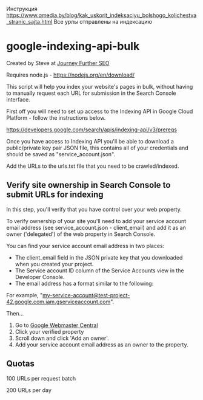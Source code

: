 Инструкция https://www.qmedia.by/blog/kak_uskorit_indeksaciyu_bolshogo_kolichestva_stranic_sajta.html
Все урлы отправлены на индексацию





# google-indexing-api-bulk

Created by Steve at [Journey Further SEO](https://www.journeyfurther.com/)

Requires node.js - https://nodejs.org/en/download/

This script will help you index your website's pages in bulk, without having to manually request each URL for submission in the Search Console interface.

First off you will need to set up access to the Indexing API in Google Cloud Platform - follow the instructions below.

https://developers.google.com/search/apis/indexing-api/v3/prereqs

Once you have access to Indexing API you'll be able to download a public/private key pair JSON file, this contains all of your credentials and should be saved as "service_account.json".

Add the URLs to the urls.txt file that you need to be crawled/indexed.


## Verify site ownership in Search Console to submit URLs for indexing
In this step, you'll verify that you have control over your web property.

To verify ownership of your site you'll need to add your service account email address (see service_account.json - client_email) and add it as an owner ('delegated') of the web property in Search Console.

You can find your service account email address in two places:
- The client_email field in the JSON private key that you downloaded when you created your project.
- The Service account ID column of the Service Accounts view in the Developer Console.
- The email address has a format similar to the following:

For example, "my-service-account@test-project-42.google.com.iam.gserviceaccount.com".

Then...

1. Go to [Google Webmaster Central](https://www.google.com/webmasters/verification/home)
2. Click your verified property
3. Scroll down and click 'Add an owner'.
4. Add your service account email address as an owner to the property.


## Quotas

100 URLs per request batch

200 URLs per day
